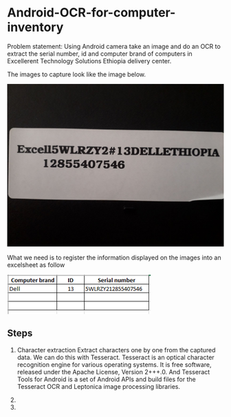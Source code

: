 # Android-OCR-for-computer-inventory
Problem statement: Using Android camera take an image and do an OCR to extract the serial number, id and computer brand of computers
in Excellerent Technology Solutions Ethiopia delivery center.

The images to capture look like the image below.

![Image](sample-image.jpg)

What we need is to register the information displayed on the images into an excelsheet as follow

![Record](excel.PNG)

## Steps
1. Character extraction
Extract characters one by one from the captured data. We can do this with Tesseract. 
Tesseract is an optical character recognition engine for various operating systems. 
It is free software, released under the Apache License, Version 2+++.0. And Tesseract Tools for Android 
is a set of Android APIs and build files for the Tesseract OCR and Leptonica image processing libraries.

2.

3. 

